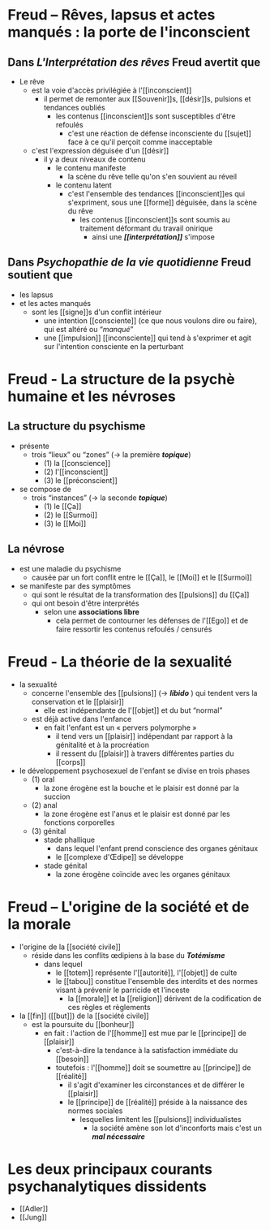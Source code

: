 # Freud – Rêves, lapsus et actes manqués : la porte de l'inconscient

## Dans ***L'Interprétation des rêves*** Freud avertit que

- Le rêve
  - est la voie d'accès privilégiée à l'[[inconscient]]
    - il permet de remonter aux [[Souvenir]]s, [[désir]]s, pulsions et tendances oubliés
      - les contenus [[inconscient]]s sont susceptibles d'être refoulés
        - c'est une réaction de défense inconsciente du [[sujet]] face à ce qu'il perçoit comme inacceptable
  - c'est l'expression déguisée d'un [[désir]]
    - il y a deux niveaux de contenu
      - le contenu manifeste
        - la scène du rêve telle qu'on s'en souvient au réveil
      - le contenu latent
        - c'est l'ensemble des tendances [[inconscient]]es qui s'expriment, sous une [[forme]] déguisée, dans la scène du rêve
          - les contenus [[inconscient]]s sont soumis au traitement déformant du travail onirique
            - ainsi une ***[[interprétation]]*** s'impose

## Dans ***Psychopathie de la vie quotidienne*** Freud soutient que
- les lapsus
- et les actes manqués
  - sont les [[signe]]s d'un conflit intérieur
    - une intention [[consciente]] (ce que nous voulons dire ou faire), qui est altéré ou “*manqué*”
    - une [[impulsion]] [[inconsciente]] qui tend à s'exprimer et agit sur l'intention consciente en la perturbant


# Freud - La structure de la psychè humaine et les névroses

## La structure du psychisme
- présente
  - trois “lieux” ou “zones” (→ la première ***topique***)
    - (1) la [[conscience]]
    - (2) l'[[inconscient]]
    - (3) le [[préconscient]]
- se compose de
  - trois “instances” (→ la seconde ***topique***)
    - (1) le [[Ça]]
    - (2) le [[Surmoi]]
    - (3) le [[Moi]]
## La névrose
- est une maladie du psychisme
  - causée par un fort conflit entre le [[Ça]], le [[Moi]] et le [[Surmoi]]
- se manifeste par des symptômes
  - qui sont le résultat de la transformation des [[pulsions]] du [[Ça]]
  - qui ont besoin d'être interprétés
    - selon une **associations libre**
      - cela permet de contourner les défenses de l'[[Ego]] et de faire ressortir les contenus refoulés / censurés

# Freud - La théorie de la sexualité

- la sexualité
  - concerne l'ensemble des [[pulsions]] (→ ***libido*** ) qui tendent vers la conservation et le [[plaisir]]
    - elle est indépendante de l'[[objet]] et du but “normal”
  - est déjà active dans l'enfance
    - en fait l'enfant est un « pervers polymorphe »
      - il tend vers un [[plaisir]] indépendant par rapport à la génitalité et à la procréation
      - il ressent du [[plaisir]] à travers différentes parties du [[corps]]
- le développement psychosexuel de l'enfant se divise en trois phases
  - (1) oral
    - la zone érogène est la bouche et le plaisir est donné par la succion
  - (2) anal
    - la zone érogène est l'anus et le plaisir est donné par les fonctions corporelles
  - (3) génital
    - stade phallique
      - dans lequel l'enfant prend conscience des organes génitaux
      - le [[complexe d'Œdipe]] se développe
    - stade génital
      - la zone érogène coïncide avec les organes génitaux

# Freud – L'origine de la société et de la morale

- l'origine de la [[société civile]]
  - réside dans les conflits œdipiens à la base du ***Totémisme***
    - dans lequel
      - le [[totem]] représente l'[[autorité]], l'[[objet]] de culte
      - le [[tabou]] constitue l'ensemble des interdits et des normes visant à prévenir le parricide et l'inceste
        - la [[morale]] et la [[religion]] dérivent de la codification de ces règles et règlements
- la [[fin]] ([[but]]) de la [[société civile]]
  - est la poursuite du [[bonheur]]
    - en fait : l'action de l'[[homme]] est mue par le [[principe]] de [[plaisir]]
      - c'est-à-dire la tendance à la satisfaction immédiate du [[besoin]]
      - toutefois : l'[[homme]] doit se soumettre au [[principe]] de [[réalité]]
        - il s'agit d'examiner les circonstances et de différer le [[plaisir]]
        - le [[principe]] de [[réalité]] préside à la naissance des normes sociales
          - lesquelles limitent les [[pulsions]] individualistes
            - la société amène son lot d'inconforts mais c'est un ***mal nécessaire***

# Les deux principaux courants psychanalytiques dissidents

- [[Adler]]
- [[Jung]]
